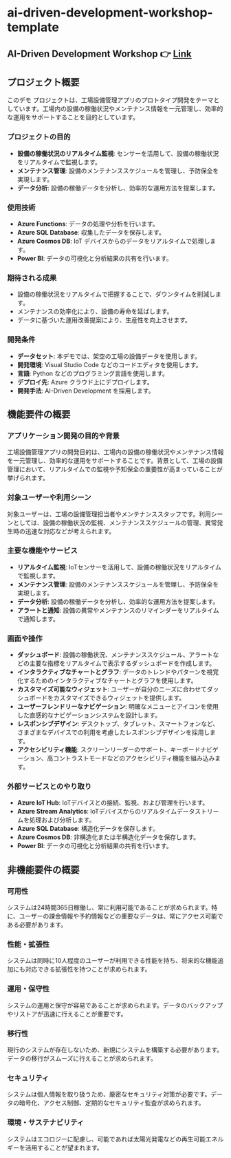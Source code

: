 # ai-driven-development-workshop-template

## AI-Driven Development Workshop 👉 [Link](https://dev-lab-io.github.io/aoai/scenario2/home)

## プロジェクト概要

このデモ プロジェクトは、工場設備管理アプリのプロトタイプ開発をテーマとしています。工場内の設備の稼働状況やメンテナンス情報を一元管理し、効率的な運用をサポートすることを目的としています。

### プロジェクトの目的

- **設備の稼働状況のリアルタイム監視**: センサーを活用して、設備の稼働状況をリアルタイムで監視します。
- **メンテナンス管理**: 設備のメンテナンススケジュールを管理し、予防保全を実現します。
- **データ分析**: 設備の稼働データを分析し、効率的な運用方法を提案します。

### 使用技術

- **Azure Functions**: データの処理や分析を行います。
- **Azure SQL Database**: 収集したデータを保存します。
- **Azure Cosmos DB**: IoT デバイスからのデータをリアルタイムで処理します。
- **Power BI**: データの可視化と分析結果の共有を行います。

### 期待される成果

- 設備の稼働状況をリアルタイムで把握することで、ダウンタイムを削減します。
- メンテナンスの効率化により、設備の寿命を延ばします。
- データに基づいた運用改善提案により、生産性を向上させます。

### 開発条件

- **データセット**: 本デモでは、架空の工場の設備データを使用します。
- **開発環境**: Visual Studio Code などのコードエディタを使用します。
- **言語**: Python などのプログラミング言語を使用します。
- **デプロイ先**: Azure クラウド上にデプロイします。
- **開発手法**: AI-Driven Development を採用します。

## 機能要件の概要

### アプリケーション開発の目的や背景
工場設備管理アプリの開発目的は、工場内の設備の稼働状況やメンテナンス情報を一元管理し、効率的な運用をサポートすることです。背景として、工場の設備管理において、リアルタイムでの監視や予知保全の重要性が高まっていることが挙げられます。

### 対象ユーザーや利用シーン
対象ユーザーは、工場の設備管理担当者やメンテナンススタッフです。利用シーンとしては、設備の稼働状況の監視、メンテナンススケジュールの管理、異常発生時の迅速な対応などが考えられます。

### 主要な機能やサービス
- **リアルタイム監視**: IoTセンサーを活用して、設備の稼働状況をリアルタイムで監視します。
- **メンテナンス管理**: 設備のメンテナンススケジュールを管理し、予防保全を実現します。
- **データ分析**: 設備の稼働データを分析し、効率的な運用方法を提案します。
- **アラートと通知**: 設備の異常やメンテナンスのリマインダーをリアルタイムで通知します。

### 画面や操作
- **ダッシュボード**: 設備の稼働状況、メンテナンススケジュール、アラートなどの主要な指標をリアルタイムで表示するダッシュボードを作成します。
- **インタラクティブなチャートとグラフ**: データのトレンドやパターンを視覚化するためのインタラクティブなチャートとグラフを使用します。
- **カスタマイズ可能なウィジェット**: ユーザーが自分のニーズに合わせてダッシュボードをカスタマイズできるウィジェットを提供します。
- **ユーザーフレンドリーなナビゲーション**: 明確なメニューとアイコンを使用した直感的なナビゲーションシステムを設計します。
- **レスポンシブデザイン**: デスクトップ、タブレット、スマートフォンなど、さまざまなデバイスでの利用を考慮したレスポンシブデザインを採用します。
- **アクセシビリティ機能**: スクリーンリーダーのサポート、キーボードナビゲーション、高コントラストモードなどのアクセシビリティ機能を組み込みます。

### 外部サービスとのやり取り
- **Azure IoT Hub**: IoTデバイスとの接続、監視、および管理を行います。
- **Azure Stream Analytics**: IoTデバイスからのリアルタイムデータストリームを処理および分析します。
- **Azure SQL Database**: 構造化データを保存します。
- **Azure Cosmos DB**: 非構造化または半構造化データを保存します。
- **Power BI**: データの可視化と分析結果の共有を行います。

## 非機能要件の概要

### 可用性
システムは24時間365日稼働し、常に利用可能であることが求められます。特に、ユーザーの課金情報や予約情報などの重要なデータは、常にアクセス可能である必要があります。

### 性能・拡張性
システムは同時に10人程度のユーザーが利用できる性能を持ち、将来的な機能追加にも対応できる拡張性を持つことが求められます。

### 運用・保守性
システムの運用と保守が容易であることが求められます。データのバックアップやリストアが迅速に行えることが重要です。

### 移行性
現行のシステムが存在しないため、新規にシステムを構築する必要があります。データの移行がスムーズに行えることが求められます。

### セキュリティ
システムは個人情報を取り扱うため、厳密なセキュリティ対策が必要です。データの暗号化、アクセス制御、定期的なセキュリティ監査が求められます。

### 環境・サステナビリティ
システムはエコロジーに配慮し、可能であれば太陽光発電などの再生可能エネルギーを活用することが望まれます。
